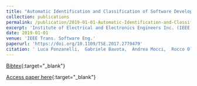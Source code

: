 ```yaml
---
title: "Automatic Identification and Classification of Software Development Video Tutorial Fragments"
collection: publications
permalink: /publication/2019-01-01-Automatic-Identification-and-Classification-of-Software-Development-Video-Tutorial-Fragments
excerpt: 'Institute of Electrical and Electronics Engineers Inc. (IEEE), Los Alamitos, CA, USA, Scopus ID: 2-s2.0-85037627519, Cited by: 0'
date: 2019-01-01
venue: 'IEEE Trans. Software Eng.'
paperurl: 'https://doi.org/10.1109/TSE.2017.2779479'
citation: ' Luca Ponzanelli,  Gabriele Bavota,  Andrea Mocci,  Rocco Oliveto,  Massimiliano Di Penta,  Sonia Haiduc,  Barbara Russo,  Michele Lanza, &quot;Automatic Identification and Classification of Software Development Video Tutorial Fragments.&quot; IEEE Trans. Software Eng., 2019.'
---
```

[Bibtex](https://dblp.org/rec/bib/journals/tse/PonzanelliBMOPH19){:target="_blank"}

[Access paper here](https://doi.org/10.1109/TSE.2017.2779479){:target="_blank"}
